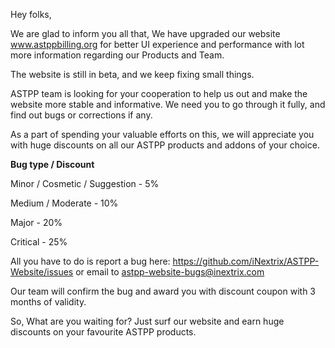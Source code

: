 Hey folks,

We are glad to inform you all that, We have upgraded our website www.astppbilling.org for better UI experience and performance with lot more information regarding our Products and Team.

The website is still in beta, and we keep fixing small things.

ASTPP team is looking for your cooperation to help us out and make the website more stable and informative. We need you to go through it fully, and find out bugs or corrections if any. 

As a part of spending your valuable efforts on this, we will appreciate you with huge discounts on all our ASTPP products and addons of your choice.

<b>Bug type / Discount</b>

Minor / Cosmetic / Suggestion - 5%

Medium / Moderate - 10%

Major - 20%

Critical - 25% 



All you have to do is report a bug here: https://github.com/iNextrix/ASTPP-Website/issues or email to astpp-website-bugs@inextrix.com 

Our team will confirm the bug and award you with discount coupon with 3 months of validity.

So, What are you waiting for? Just surf our website and earn huge discounts on your favourite ASTPP products.
